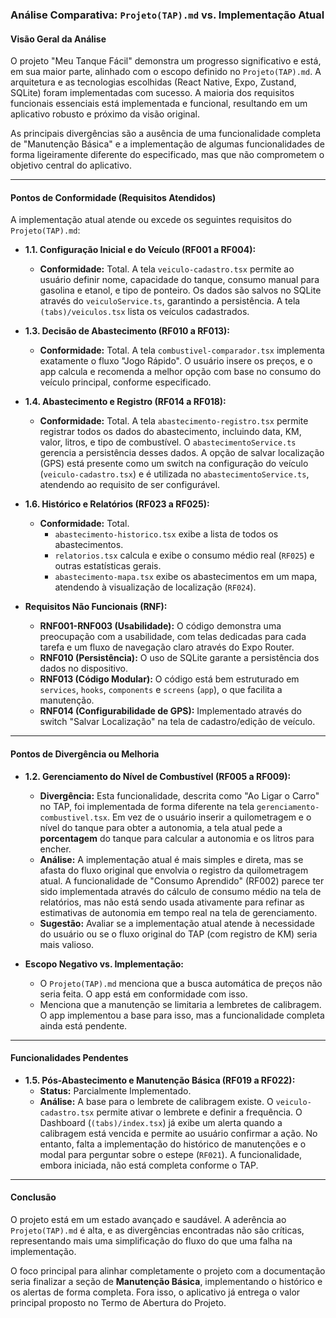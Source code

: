 ### Análise Comparativa: `Projeto(TAP).md` vs. Implementação Atual

#### **Visão Geral da Análise**

O projeto "Meu Tanque Fácil" demonstra um progresso significativo e está, em sua maior parte, alinhado com o escopo definido no `Projeto(TAP).md`. A arquitetura e as tecnologias escolhidas (React Native, Expo, Zustand, SQLite) foram implementadas com sucesso. A maioria dos requisitos funcionais essenciais está implementada e funcional, resultando em um aplicativo robusto e próximo da visão original.

As principais divergências são a ausência de uma funcionalidade completa de "Manutenção Básica" e a implementação de algumas funcionalidades de forma ligeiramente diferente do especificado, mas que não comprometem o objetivo central do aplicativo.

---

#### **Pontos de Conformidade (Requisitos Atendidos)**

A implementação atual atende ou excede os seguintes requisitos do `Projeto(TAP).md`:

*   **1.1. Configuração Inicial e do Veículo (RF001 a RF004):**
    *   **Conformidade:** Total. A tela `veiculo-cadastro.tsx` permite ao usuário definir nome, capacidade do tanque, consumo manual para gasolina e etanol, e tipo de ponteiro. Os dados são salvos no SQLite através do `veiculoService.ts`, garantindo a persistência. A tela `(tabs)/veiculos.tsx` lista os veículos cadastrados.

*   **1.3. Decisão de Abastecimento (RF010 a RF013):**
    *   **Conformidade:** Total. A tela `combustivel-comparador.tsx` implementa exatamente o fluxo "Jogo Rápido". O usuário insere os preços, e o app calcula e recomenda a melhor opção com base no consumo do veículo principal, conforme especificado.

*   **1.4. Abastecimento e Registro (RF014 a RF018):**
    *   **Conformidade:** Total. A tela `abastecimento-registro.tsx` permite registrar todos os dados do abastecimento, incluindo data, KM, valor, litros, e tipo de combustível. O `abastecimentoService.ts` gerencia a persistência desses dados. A opção de salvar localização (GPS) está presente como um switch na configuração do veículo (`veiculo-cadastro.tsx`) e é utilizada no `abastecimentoService.ts`, atendendo ao requisito de ser configurável.

*   **1.6. Histórico e Relatórios (RF023 a RF025):**
    *   **Conformidade:** Total.
        *   `abastecimento-historico.tsx` exibe a lista de todos os abastecimentos.
        *   `relatorios.tsx` calcula e exibe o consumo médio real (`RF025`) e outras estatísticas gerais.
        *   `abastecimento-mapa.tsx` exibe os abastecimentos em um mapa, atendendo à visualização de localização (`RF024`).

*   **Requisitos Não Funcionais (RNF):**
    *   **RNF001-RNF003 (Usabilidade):** O código demonstra uma preocupação com a usabilidade, com telas dedicadas para cada tarefa e um fluxo de navegação claro através do Expo Router.
    *   **RNF010 (Persistência):** O uso de SQLite garante a persistência dos dados no dispositivo.
    *   **RNF013 (Código Modular):** O código está bem estruturado em `services`, `hooks`, `components` e `screens` (`app`), o que facilita a manutenção.
    *   **RNF014 (Configurabilidade de GPS):** Implementado através do switch "Salvar Localização" na tela de cadastro/edição de veículo.

---

#### **Pontos de Divergência ou Melhoria**

*   **1.2. Gerenciamento do Nível de Combustível (RF005 a RF009):**
    *   **Divergência:** Esta funcionalidade, descrita como "Ao Ligar o Carro" no TAP, foi implementada de forma diferente na tela `gerenciamento-combustivel.tsx`. Em vez de o usuário inserir a quilometragem e o nível do tanque para obter a autonomia, a tela atual pede a **porcentagem** do tanque para calcular a autonomia e os litros para encher.
    *   **Análise:** A implementação atual é mais simples e direta, mas se afasta do fluxo original que envolvia o registro da quilometragem atual. A funcionalidade de "Consumo Aprendido" (RF002) parece ter sido implementada através do cálculo de consumo médio na tela de relatórios, mas não está sendo usada ativamente para refinar as estimativas de autonomia em tempo real na tela de gerenciamento.
    *   **Sugestão:** Avaliar se a implementação atual atende à necessidade do usuário ou se o fluxo original do TAP (com registro de KM) seria mais valioso.

*   **Escopo Negativo vs. Implementação:**
    *   O `Projeto(TAP).md` menciona que a busca automática de preços não seria feita. O app está em conformidade com isso.
    *   Menciona que a manutenção se limitaria a lembretes de calibragem. O app implementou a base para isso, mas a funcionalidade completa ainda está pendente.

---

#### **Funcionalidades Pendentes**

*   **1.5. Pós-Abastecimento e Manutenção Básica (RF019 a RF022):**
    *   **Status:** Parcialmente Implementado.
    *   **Análise:** A base para o lembrete de calibragem existe. O `veiculo-cadastro.tsx` permite ativar o lembrete e definir a frequência. O Dashboard (`(tabs)/index.tsx`) já exibe um alerta quando a calibragem está vencida e permite ao usuário confirmar a ação. No entanto, falta a implementação do histórico de manutenções e o modal para perguntar sobre o estepe (`RF021`). A funcionalidade, embora iniciada, não está completa conforme o TAP.

---

#### **Conclusão**

O projeto está em um estado avançado e saudável. A aderência ao `Projeto(TAP).md` é alta, e as divergências encontradas não são críticas, representando mais uma simplificação do fluxo do que uma falha na implementação.

O foco principal para alinhar completamente o projeto com a documentação seria finalizar a seção de **Manutenção Básica**, implementando o histórico e os alertas de forma completa. Fora isso, o aplicativo já entrega o valor principal proposto no Termo de Abertura do Projeto.